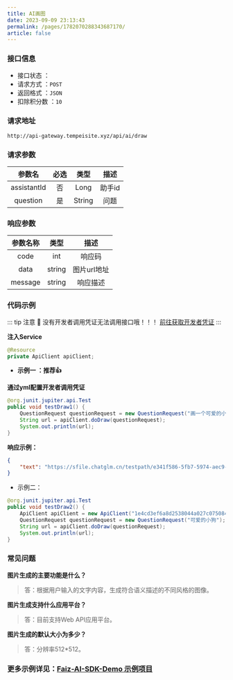```yaml
---
title: AI画图
date: 2023-09-09 23:13:43
permalink: /pages/1782070288343687170/
article: false
---
```


### 接口信息

- 接口状态 ： <Badge text="正常"/>
- 请求方式 ：`POST`
- 返回格式 ：`JSON`
- 扣除积分数 ：`10`

### 请求地址 
```shell
http://api-gateway.tempeisite.xyz/api/ai/draw
```

### 请求参数 

| 参数名  | 必选 | 类型 |   描述   |
|:----:|:---:|:--:|:---:|
|   assistantId   |  否  |  Long  | 助手id |
|   question   |  是  |  String  | 问题 |

### 响应参数 

|  参数名称   |  类型  |   描述    |
|:-------:| :----: |:-------:|
|  code   |  int   |   响应码   |
|  data   | string | 图片url地址 |
| message | string |  响应描述   |

### 代码示例

::: tip 注意 🔔️
没有开发者调用凭证无法调用接口哦！！！ [前往获取开发者凭证](http://api.tempeisite.xyz/)
:::

**注入Service**

```java
@Resource
private ApiClient apiClient;
```

- **示例一 ：推荐👍**

**通过yml配置开发者调用凭证**

```java
@org.junit.jupiter.api.Test
public void testDraw1() {
    QuestionRequest questionRequest = new QuestionRequest("画一个可爱的小猫");
    String url = apiClient.doDraw(questionRequest);
    System.out.println(url);
}
```

**响应示例：**

```json
{
    "text": "https://sfile.chatglm.cn/testpath/e341f586-5fb7-5974-aec9-cd3e1f802223_0.png"
}
```

- 示例二：

```Java
@org.junit.jupiter.api.Test
public void testDraw2() {
    ApiClient apiClient = new ApiClient("1e4cd3ef6a8d2538044a027c07508488", "af5a11324adf26ae19d79a88b8e6cd08");
    QuestionRequest questionRequest = new QuestionRequest("可爱的小狗");
    String url = apiClient.doDraw(questionRequest);
    System.out.println(url);
}
```

### 常见问题
**图片生成的主要功能是什么？**
> 答：根据用户输入的文字内容，生成符合语义描述的不同风格的图像。

**图片生成支持什么应用平台？**
> 答：目前支持Web API应用平台。

**图片生成的默认大小为多少？**
> 答：分辨率512*512。
###  **更多示例详见：[Faiz-AI-SDK-Demo 示例项目](https://github.com/Tenpeisite/faiz-api-demo)**

